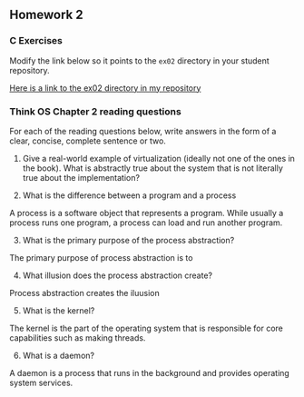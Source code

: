## Homework 2

### C Exercises

Modify the link below so it points to the `ex02` directory in your
student repository.
 
[Here is a link to the ex02 directory in my repository](https://github.com/ericasaywhat/ExercisesInC/tree/master/exercises/ex02)

### Think OS Chapter 2 reading questions

For each of the reading questions below, write answers in the form of
a clear, concise, complete sentence or two.

1. Give a real-world example of virtualization (ideally not one of 
the ones in the book).  What is abstractly true about the system that
is not literally true about the implementation?


2. What is the difference between a program and a process

A process is a software object that represents a program. While usually a process runs one program, a process can load and run another program.

3. What is the primary purpose of the process abstraction? 

The primary purpose of process abstraction is to 

4. What illusion does the process abstraction create?

Process abstraction creates the iluusion 

5. What is the kernel?

The kernel is the part of the operating system that is responsible for core capabilities such as making threads.

6. What is a daemon?

A daemon is a process that runs in the background and provides operating system services.
